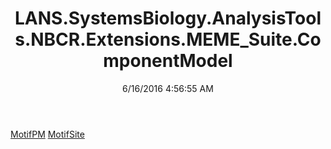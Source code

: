 ﻿---
title: LANS.SystemsBiology.AnalysisTools.NBCR.Extensions.MEME_Suite.ComponentModel
date: 6/16/2016 4:56:55 AM
---

[MotifPM](T-LANS.SystemsBiology.AnalysisTools.NBCR.Extensions.MEME_Suite.ComponentModel.MotifPM.html)
[MotifSite](T-LANS.SystemsBiology.AnalysisTools.NBCR.Extensions.MEME_Suite.ComponentModel.MotifSite.html)
